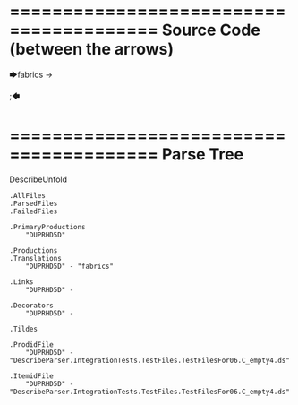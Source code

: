 ========================================
Source Code (between the arrows)
========================================

🡆fabrics -> 

;🡄

========================================
Parse Tree
========================================
DescribeUnfold

    .AllFiles
    .ParsedFiles
    .FailedFiles

    .PrimaryProductions
        "DUPRHD5D" 

    .Productions
    .Translations
        "DUPRHD5D" - "fabrics"

    .Links
        "DUPRHD5D" - 

    .Decorators
        "DUPRHD5D" - 

    .Tildes

    .ProdidFile
        "DUPRHD5D" - "DescribeParser.IntegrationTests.TestFiles.TestFilesFor06.C_empty4.ds"

    .ItemidFile
        "DUPRHD5D" - "DescribeParser.IntegrationTests.TestFiles.TestFilesFor06.C_empty4.ds"

